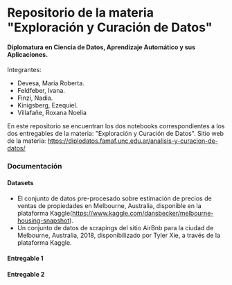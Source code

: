 # Repositorio de la materia "Exploración y Curación de Datos"
#### Diplomatura en Ciencia de Datos, Aprendizaje Automático y sus Aplicaciones. 

Integrantes:
* Devesa, Maria Roberta. 
* Feldfeber, Ivana. 
* Finzi, Nadia. 
* Kinigsberg, Ezequiel. 
* Villafañe, Roxana Noelia


En este repositorio se encuentran los dos notebooks correspondientes a los dos entregables de la materia:
"Exploración y Curación de Datos". 
Sitio web de la materia: https://diplodatos.famaf.unc.edu.ar/analisis-y-curacion-de-datos/ 

### Documentación

#### Datasets


* El conjunto de datos pre-procesado sobre estimación de precios de ventas de propiedades en Melbourne, Australia, disponible en la plataforma Kaggle(https://www.kaggle.com/dansbecker/melbourne-housing-snapshot). 
* Un conjunto de datos de scrapings del sitio AirBnb para la ciudad de Melbourne, Australia, 2018, disponibilizado por Tyler Xie, a través de la plataforma Kaggle.



#### Entregable 1



#### Entregable 2 


